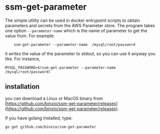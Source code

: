 # ssm-get-parameter
The simple utility can be used in docker entrypoint scripts to obtain parameters and secrets from the AWS Parameter store. The program takes one option `--parameter-name` which is the name of parameter to get the value from. For example:

```
	ssm-get-parameter --parameter-name  /mysql/root/password
```
it writes the value of the parameter to stdout, so you can use it anyway you like. For instance,

```
MYSQL_PASSWORD=$(ssm-get-parameter --parameter-name  /mysql/root/password)
```

## installation
you can download a Linux or MacOS binary from [https://github.com/binxio/ssm-get-parameter/releases](https://github.com/binxio/ssm-get-parameter/releases).

If you have golang installed, type:

```
go get github.com/binxio/ssm-get-parameter
```

